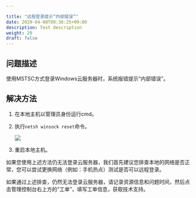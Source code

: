 ```yaml
---

title: "远程登录提示“内部错误”"
date: 2020-04-08T00:38:25+09:00
description: Test description
weight: 20
draft: false
---
```


## 问题描述

使用MSTSC方式登录Windows云服务器时，系统报错提示“内部错误”。

## 解决方法

1. 在本地主机以管理员身份运行cmd。

2. 执行`netsh winsock reset`命令。

   ![](../../../_images/win_cant_loggin.png)

3. 重启本地主机。

如果您使用上述方法仍无法登录云服务器，我们首先建议您排查本地的网络是否正常，您可以尝试更换网络（例如：手机热点）测试是否可以远程登录。

如果通过上述排查，仍然无法登录云服务器，请记录资源信息和问题时间，然后点击管理控制台右上方的“工单”，填写工单信息，获取技术支持。